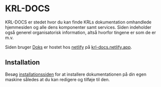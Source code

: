 # KRL-DOCS

KRL-DOCS er stedet hvor du kan finde KRLs dokumentation omhandlede hjemmesiden og alle dens komponenter samt services. Siden indeholder også generel organisatorisk information, altså hvorfor tingene er som de er m.v.

Siden bruger [Doks](https://github.com/h-enk/doks) er hostet hos [netlify](https://netlify.com) på [krl-docs.netlify.app](https://krl-docs.netlify.app).

## Installation
Besøg [installationssiden](https://krl-docs.netlify.app/docs/opsætning/dokumentation) for at installere dokumentationen på din egen maskine således at du kan redigere og tilføje til den.

